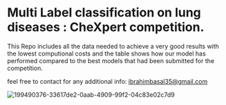 # Multi Label classification on lung diseases : CheXpert competition.

This Repo includes all the data needed to achieve a very good results with the lowest computional costs and the table shows how our model has performed compared to the best models that had been submitted for the competition.

feel free to contact for any additional info: ibrahimbasal35@gmail.com

![199490376-33617de2-0aab-4909-99f2-04c83e02c7d9](https://github.com/IbrahimBasal/Multi-Label-classification-on-lung-diseases-CheXpert-competition/assets/71732836/e0399c79-4531-455c-b510-3f397ac98ea6)


